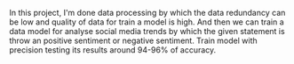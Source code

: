 In this project, I'm done data processing by which the data redundancy can be low and quality of data for train a model is high. 
And then we can train a data model for analyse social media trends by which the given statement is throw an positive sentiment or negative sentiment. 
Train model with precision testing its results around 94-96% of accuracy. 
